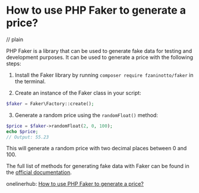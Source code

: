# How to use PHP Faker to generate a price?
// plain

PHP Faker is a library that can be used to generate fake data for testing and development purposes. It can be used to generate a price with the following steps:

1. Install the Faker library by running `composer require fzaninotto/faker` in the terminal.

2. Create an instance of the Faker class in your script:
```php
$faker = Faker\Factory::create();
```

3. Generate a random price using the `randomFloat()` method:
```php
$price = $faker->randomFloat(2, 0, 100);
echo $price;
// Output: 55.23
```

This will generate a random price with two decimal places between 0 and 100.

The full list of methods for generating fake data with Faker can be found in the [official documentation](https://github.com/fzaninotto/Faker#formatters).

onelinerhub: [How to use PHP Faker to generate a price?](https://onelinerhub.com/php-faker/how-to-use-php-faker-to-generate-a-price)